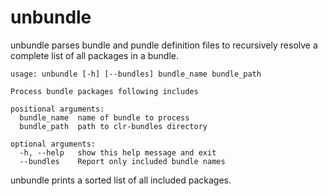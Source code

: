 # unbundle

unbundle parses bundle and pundle definition files to recursively resolve
a complete list of all packages in a bundle.

```
usage: unbundle [-h] [--bundles] bundle_name bundle_path

Process bundle packages following includes

positional arguments:
  bundle_name  name of bundle to process
  bundle_path  path to clr-bundles directory

optional arguments:
  -h, --help   show this help message and exit
  --bundles    Report only included bundle names
```

unbundle prints a sorted list of all included packages.
